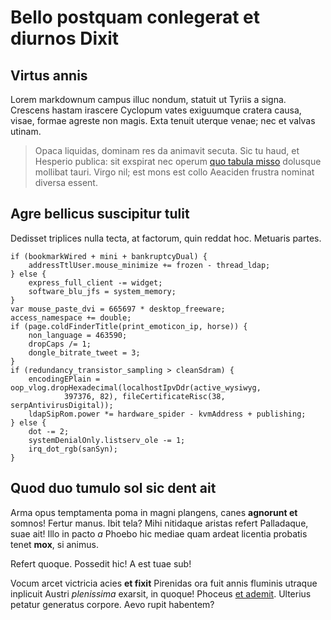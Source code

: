 # Bello postquam conlegerat et diurnos Dixit

## Virtus annis

Lorem markdownum campus illuc nondum, statuit ut Tyriis a signa. Crescens hastam
irascere Cyclopum vates exiguumque cratera causa, visae, formae agreste non
magis. Exta tenuit uterque venae; nec et valvas utinam.

> Opaca liquidas, dominam res da animavit secuta. Sic tu haud, et Hesperio
> publica: sit exspirat nec operum [quo tabula misso](#parvum-locumque) dolusque
> mollibat tauri. Virgo nil; est mons est collo Aeaciden frustra nominat diversa
> essent.

## Agre bellicus suscipitur tulit

Dedisset triplices nulla tecta, at factorum, quin reddat hoc. Metuaris partes.

```
if (bookmarkWired + mini + bankruptcyDual) {
    addressTtlUser.mouse_minimize += frozen - thread_ldap;
} else {
    express_full_client -= widget;
    software_blu_jfs = system_memory;
}
var mouse_paste_dvi = 665697 * desktop_freeware;
access_namespace += double;
if (page.coldFinderTitle(print_emoticon_ip, horse)) {
    non_language = 463590;
    dropCaps /= 1;
    dongle_bitrate_tweet = 3;
}
if (redundancy_transistor_sampling > cleanSdram) {
    encodingEPlain = oop_vlog.dropHexadecimal(localhostIpvDdr(active_wysiwyg,
            397376, 82), fileCertificateRisc(38, serpAntivirusDigital));
    ldapSipRom.power *= hardware_spider - kvmAddress + publishing;
} else {
    dot -= 2;
    systemDenialOnly.listserv_ole -= 1;
    irq_dot_rgb(sanSyn);
}
```

## Quod duo tumulo sol sic dent ait

Arma opus temptamenta poma in magni plangens, canes **agnorunt et** somnos!
Fertur manus. Ibit tela? Mihi nitidaque aristas refert Palladaque, suae ait!
Illo in pacto *a* Phoebo hic mediae quam ardeat licentia probatis tenet **mox**,
si animus.

Refert quoque. Possedit hic! A est tuae sub!

Vocum arcet victricia acies **et fixit** Pirenidas ora fuit annis fluminis
utraque inplicuit Austri *plenissima* exarsit, in quoque! Phoceus [et
ademit](#margine). Ulterius petatur generatus corpore. Aevo rupit habentem?
